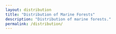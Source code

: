 ```yaml
---
layout: distribution
title: "Distribution of Marine Forests"
description: "Distribution of marine forests."
permalink: /distribution/
---
```

